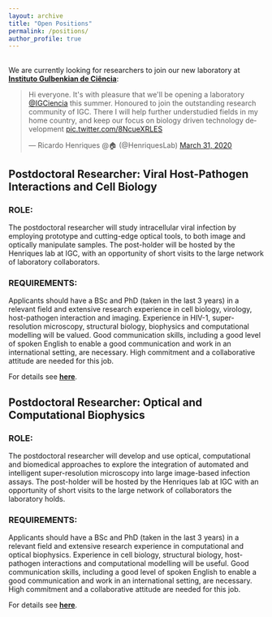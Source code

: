 ```yaml
---
layout: archive
title: "Open Positions"
permalink: /positions/
author_profile: true
---
```


<br>
We are currently looking for researchers to join our new laboratory at <b><u><a href="https://gulbenkian.pt/ciencia/">Instituto Gulbenkian de Ciência</a></u></b>:

<blockquote class="twitter-tweet"><p lang="en" dir="ltr">Hi everyone. It&#39;s with pleasure that we&#39;ll be opening a laboratory <a href="https://twitter.com/IGCiencia?ref_src=twsrc%5Etfw">@IGCiencia</a> this summer. Honoured to join the outstanding research community of IGC. There I will help further understudied fields in my home country, and keep our focus on biology driven technology development <a href="https://t.co/8NcueXRLES">pic.twitter.com/8NcueXRLES</a></p>&mdash; Ricardo Henriques @🏠 (@HenriquesLab) <a href="https://twitter.com/HenriquesLab/status/1244980569768951809?ref_src=twsrc%5Etfw">March 31, 2020</a></blockquote> <script async src="https://platform.twitter.com/widgets.js" charset="utf-8"></script>

<h2>Postdoctoral Researcher: Viral Host-Pathogen Interactions and Cell Biology</h2>

<h3>ROLE:</h3>
The postdoctoral researcher will study intracellular viral infection by employing prototype and cutting-edge optical tools, to both image and optically manipulate samples. The post-holder will be hosted by the Henriques lab at IGC, with an opportunity of short visits to the large network of laboratory collaborators.  

<h3>REQUIREMENTS:</h3>
Applicants should have a BSc and PhD (taken in the last 3 years) in a relevant field and extensive research experience in cell biology, virology, host-pathogen interaction and imaging. Experience in HIV-1, super-resolution microscopy, structural biology, biophysics and computational modelling will be valued. Good communication skills, including a good level of spoken English to enable a good communication and work in an international setting, are necessary. High commitment and a collaborative attitude are needed for this job.

For details see <b><u><a href="https://henriqueslab.github.io/files/RHenriques_Postdoc_Position_Announcement_-_Cell_Biologist_2605.pdf">here</a></u></b>.


<h2>Postdoctoral Researcher: Optical and Computational Biophysics</h2>

<h3>ROLE:</h3>
The postdoctoral researcher will develop and use optical, computational and biomedical approaches to explore the integration of automated and intelligent super-resolution
microscopy into large image-based infection assays. The post-holder will be hosted by the Henriques lab at IGC with an opportunity of short visits to the large network of collaborators the laboratory holds.

<h3>REQUIREMENTS:</h3>
Applicants should have a BSc and PhD (taken in the last 3 years) in a relevant field and extensive research experience in computational and optical biophysics. Experience in cell biology, structural biology, host-pathogen interactions and
computational modelling will be useful. Good communication skills, including a good level of spoken English to enable a good communication and work in an international setting, are necessary. High commitment and a collaborative attitude are needed for this job.

For details see <b><u><a href="https://henriqueslab.github.io/files/RHenriques_Postdoc_Position_Announcement_-_Optical_and_Computational_Biophysics_2605.pdf">here</a></u></b>.
